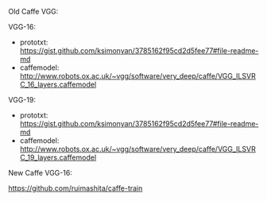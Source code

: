 Old Caffe VGG:

VGG-16:

- prototxt: https://gist.github.com/ksimonyan/3785162f95cd2d5fee77#file-readme-md
- caffemodel: http://www.robots.ox.ac.uk/~vgg/software/very_deep/caffe/VGG_ILSVRC_16_layers.caffemodel

VGG-19:

- prototxt: https://gist.github.com/ksimonyan/3785162f95cd2d5fee77#file-readme-md
- caffemodel: http://www.robots.ox.ac.uk/~vgg/software/very_deep/caffe/VGG_ILSVRC_19_layers.caffemodel

New Caffe VGG-16:

https://github.com/ruimashita/caffe-train

